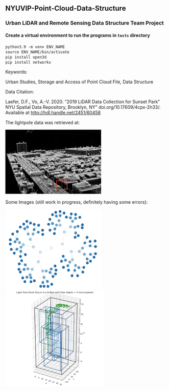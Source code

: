 ## NYUVIP-Point-Cloud-Data-Structure
### Urban LiDAR and Remote Sensing Data Structure Team Project

#### Create a virtual environment to run the programs in `tests` directory
```
python3.9 -m venv ENV_NAME
source ENV_NAME/bin/activate
pip install open3d
pip install networkx
```

Keywords: 

Urban Studies, Storage and Access of Point Cloud File, Data Structure

Data Citation:

Laefer, D.F., Vo, A.-V. 2020. “2019 LiDAR Data Collection for Sunset Park” NYU Spatial Data Repository, Brooklyn, NY” doi.org/10.17609/4cpx-2h33/. Available at http://hdl.handle.net/2451/60458

The lightpole data was retrieved at:

<img src="images/lightpole.png" width="300" height="200">


Some Images (still work in progress, definitely having some errors):

<img src="images/incomplete_kdtree_visual.png" width="300" height="250">
<img src="images/incomplete_r-tree_visual.png" width="310" height="300">
